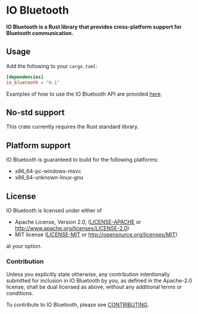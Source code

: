 # IO Bluetooth

**IO Bluetooth is a Rust library that provides cross-platform support for Bluetooth communication.**

## Usage

Add the following to your `cargo.toml`:

```toml
[dependencies]
io_bluetooth = "0.1"
```

Examples of how to use the IO Bluetooth API are provided [here](examples/).

## No-std support

This crate currently requires the Rust standard library.

## Platform support

IO Bluetooth is guaranteed to build for the following platforms:

 * x86_64-pc-windows-msvc
 * x86_64-unknown-linux-gnu

## License

IO Bluetooth is licensed under either of

 * Apache License, Version 2.0, ([LICENSE-APACHE](LICENSE-APACHE) or http://www.apache.org/licenses/LICENSE-2.0)
 * MIT license ([LICENSE-MIT](LICENSE-MIT) or http://opensource.org/licenses/MIT)
 
 at your option.

### Contribution

Unless you explicitly state otherwise, any contribution intentionally submitted for inclusion in IO Bluetooth by you, as defined in the Apache-2.0 license, shall be dual licensed as above, without any additional terms or conditions.

To contribute to IO Bluetooth, please see [CONTRIBUTING](CONTRIBUTING.md).
